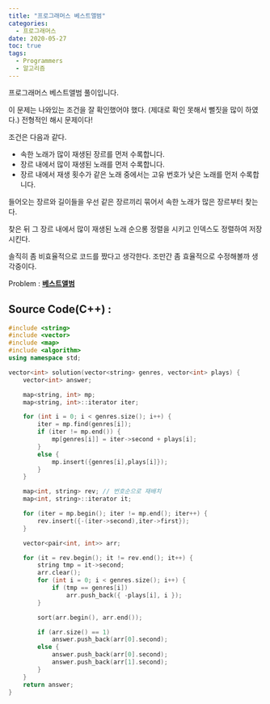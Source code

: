 ```yaml
---
title: "프로그래머스 베스트앨범"
categories: 
  - 프로그래머스
date: 2020-05-27
toc: true
tags: 
  - Programmers
  - 알고리즘
---
```

프로그래머스 베스트앨범 풀이입니다.<br/>

이 문제는 나와있는 조건을 잘 확인했어야 했다. (제대로 확인 못해서 뻘짓을 많이 하였다.) 전형적인 해시 문제이다!

조건은 다음과 같다. 
  - 속한 노래가 많이 재생된 장르를 먼저 수록합니다.
  - 장르 내에서 많이 재생된 노래를 먼저 수록합니다.
  - 장르 내에서 재생 횟수가 같은 노래 중에서는 고유 번호가 낮은 노래를 먼저 수록합니다.

들어오는 장르와 길이들을 우선 같은 장르끼리 묶어서 속한 노래가 많은 장르부터 찾는다. 

찾은 뒤 그 장르 내에서 많이 재생된 노래 순으롱 정렬을 시키고 인덱스도 정렬하여 저장시킨다. 

솔직히 좀 비효율적으로 코드를 짰다고 생각한다. 조만간 좀 효율적으로 수정해볼까 생각중이다. 

Problem : 
**[베스트앨범](https://programmers.co.kr/learn/courses/30/lessons/42579)**

Source Code(C++) : 
-----
```cpp
#include <string>
#include <vector>
#include <map>
#include <algorithm>
using namespace std;

vector<int> solution(vector<string> genres, vector<int> plays) {
	vector<int> answer;

	map<string, int> mp;
	map<string, int>::iterator iter;

	for (int i = 0; i < genres.size(); i++) {
		iter = mp.find(genres[i]);
		if (iter != mp.end()) {
			mp[genres[i]] = iter->second + plays[i];
		}
		else {
			mp.insert({genres[i],plays[i]});
		}
	}

	map<int, string> rev; // 번호순으로 재배치
	map<int, string>::iterator it;

	for (iter = mp.begin(); iter != mp.end(); iter++) {
		rev.insert({-(iter->second),iter->first});
	}

	vector<pair<int, int>> arr;

	for (it = rev.begin(); it != rev.end(); it++) {
		string tmp = it->second;
        arr.clear();
		for (int i = 0; i < genres.size(); i++) {
			if (tmp == genres[i])
				arr.push_back({ -plays[i], i });
		}

		sort(arr.begin(), arr.end());

		if (arr.size() == 1)
			answer.push_back(arr[0].second);
		else {
			answer.push_back(arr[0].second);
			answer.push_back(arr[1].second);
		}	
	}
	return answer;
}
```

